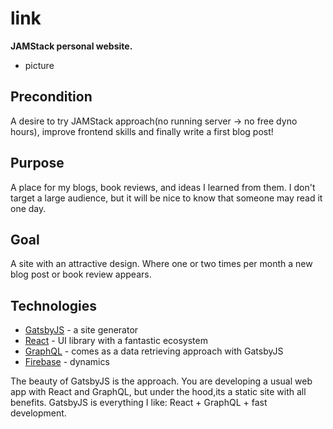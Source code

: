 # link
**JAMStack personal website.**
- picture
## Precondition
A desire to try JAMStack approach(no running server -> no free dyno hours), improve frontend skills and finally write a first blog post!
## Purpose
A place for my blogs, book reviews, and ideas I learned from them. I don't target a large audience, but it will be nice to know that someone may read it one day.
## Goal
A site with an attractive design. Where one or two times per month a new blog post or book review appears.
## Technologies
- [GatsbyJS](https://www.gatsbyjs.org/) - a site generator
- [React](https://reactjs.org/) - UI library with a fantastic ecosystem
- [GraphQL](https://graphql.org/) - comes as a data retrieving approach with GatsbyJS
- [Firebase](https://firebase.google.com/) - dynamics

The beauty of GatsbyJS is the approach. You are developing a usual web app with React and GraphQL, but under the hood,its a static site with all benefits. GatsbyJS is everything I like: React + GraphQL + fast development.
